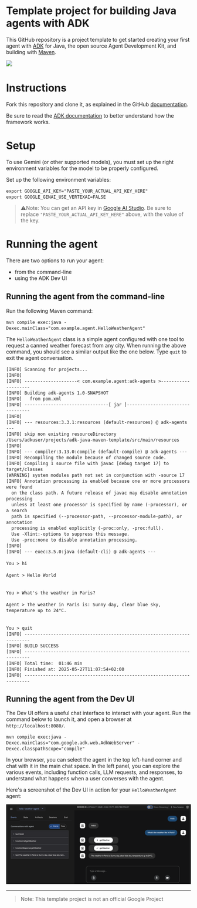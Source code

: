 # Template project for building Java agents with ADK

This GitHub repository is a project template to get started creating your first 
agent with [ADK](https://google.github.io/adk-docs/) for Java, the open source
Agent Development Kit, and building with [Maven](https://maven.apache.org).

![](https://google.github.io/adk-docs/assets/agent-development-kit.png)

# Instructions

Fork this repository and clone it, as explained in the GitHub 
[documentation](https://docs.github.com/en/pull-requests/collaborating-with-pull-requests/working-with-forks/fork-a-repo). 

Be sure to read the [ADK documentation](https://google.github.io/adk-docs/get-started/quickstart/#set-up-the-model) 
to better understand how the framework works.

# Setup

To use Gemini (or other supported models), you must set up the right environment variables for the model to be properly configured.

Set up the following environment variables:

```shell
export GOOGLE_API_KEY="PASTE_YOUR_ACTUAL_API_KEY_HERE"
export GOOGLE_GENAI_USE_VERTEXAI=FALSE
```

> ⚠️Note: You can get an API key in [Google AI Studio](https://aistudio.google.com/apikey).
> Be sure to replace `"PASTE_YOUR_ACTUAL_API_KEY_HERE"` above, with the value of the key.

# Running the agent

There are two options to run your agent: 
* from the command-line
* using the ADK Dev UI

## Running the agent from the command-line

Run the following Maven command:

```shell
mvn compile exec:java -Dexec.mainClass="com.example.agent.HelloWeatherAgent"
```

The `HelloWeatherAgent` class is a simple agent configured with one tool to request a canned weather forecast from any city.
When running the above command, you should see a similar output like the one below.
Type `quit` to exit the agent conversation.

```
[INFO] Scanning for projects...
[INFO] 
[INFO] --------------------< com.example.agent:adk-agents >--------------------
[INFO] Building adk-agents 1.0-SNAPSHOT
[INFO]   from pom.xml
[INFO] --------------------------------[ jar ]---------------------------------
[INFO] 
[INFO] --- resources:3.3.1:resources (default-resources) @ adk-agents ---
[INFO] skip non existing resourceDirectory /Users/adkuser/projects/adk-java-maven-template/src/main/resources
[INFO] 
[INFO] --- compiler:3.13.0:compile (default-compile) @ adk-agents ---
[INFO] Recompiling the module because of changed source code.
[INFO] Compiling 1 source file with javac [debug target 17] to target/classes
[WARNING] system modules path not set in conjunction with -source 17
[INFO] Annotation processing is enabled because one or more processors were found
  on the class path. A future release of javac may disable annotation processing
  unless at least one processor is specified by name (-processor), or a search
  path is specified (--processor-path, --processor-module-path), or annotation
  processing is enabled explicitly (-proc:only, -proc:full).
  Use -Xlint:-options to suppress this message.
  Use -proc:none to disable annotation processing.
[INFO] 
[INFO] --- exec:3.5.0:java (default-cli) @ adk-agents ---

You > hi

Agent > Hello World


You > What's the weather in Paris?

Agent > The weather in Paris is: Sunny day, clear blue sky, temperature up to 24°C.


You > quit
[INFO] ------------------------------------------------------------------------
[INFO] BUILD SUCCESS
[INFO] ------------------------------------------------------------------------
[INFO] Total time:  01:46 min
[INFO] Finished at: 2025-05-27T11:07:54+02:00
[INFO] ------------------------------------------------------------------------
```

## Running the agent from the Dev UI

The Dev UI offers a useful chat interface to interact with your agent.
Run the command below to launch it, and open a browser at `http://localhost:8080/`.

```shell
mvn compile exec:java -Dexec.mainClass="com.google.adk.web.AdkWebServer" -Dexec.classpathScope="compile"
```

In your browser, you can select the agent in the top left-hand corner and chat with it in the main chat space.
In the left panel, you can explore the various events, including function calls, LLM requests, and responses, 
to understand what happens when a user converses with the agent.

Here's a screenshot of the Dev UI in action for your `HelloWeatherAgent` agent:

![](adk-dev-ui.png)

---

> Note: This template project is not an official Google Project 